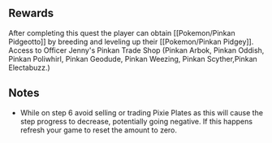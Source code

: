 ## Rewards

After completing this quest the player can obtain [[Pokemon/Pinkan Pidgeotto]] by breeding and leveling up their [[Pokemon/Pinkan Pidgey]].
Access to Officer Jenny's Pinkan Trade Shop (Pinkan Arbok, Pinkan Oddish, Pinkan Poliwhirl, Pinkan Geodude, Pinkan Weezing, Pinkan Scyther,Pinkan  Electabuzz.)

## Notes

* While on step 6 avoid selling or trading Pixie Plates as this will cause the step progress to decrease, potentially going negative. If this happens refresh your game to reset the amount to zero.